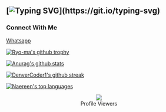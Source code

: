 ## [![Typing SVG](https://readme-typing-svg.herokuapp.com?font=Rockstar-ExtraBold&color=00FFFF&lines=Hi!!+I+am+Raveesha+Shaminda.;I'm+currently+learning+JAVASCRIPT.)](https://git.io/typing-svg)
<h3>Connect With Me</h3>

<a href="https://api.whatsapp.com/send?phone=94756024770&text=Hello!!!">Whatsapp</a><br>




[![Ryo-ma's github trophy](https://github-profile-trophy.vercel.app/?username=Raveesha-Shaminda&row=1)](https://github.com/ryo-ma/github-profile-trophy)

[![Anurag's github stats](https://github-readme-stats.vercel.app/api?username=Raveesha-Shaminda&theme=blue-green)](https://github.com/anuraghazra/github-readme-stats)

[![DenverCoder1's github streak](https://github-readme-streak-stats.herokuapp.com/?user=Raveesha-Shaminda&theme=blue-green)](https://github.com/DenverCoder1/github-readme-streak-stats)

[![Naereen's top languages](https://github-readme-stats.vercel.app/api/top-langs/?username=Raveesha-Shaminda&theme=blue-green)](https://github.com/anuraghazra/github-readme-stats)</div>






<div align="center"><img src="https://profile-counter.glitch.me/Raveesha-Shaminda/count.svg" /><br>Profile Viewers</div>
